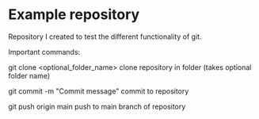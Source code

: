 # Example repository
Repository I created to test the different functionality of git.

Important commands:

git clone <url> <optional_folder_name>
    clone repository in folder (takes optional folder name)

git commit -m "Commit message"
    commit to repository

git push origin main
    push to main branch of repository